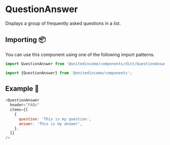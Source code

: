 # QuestionAnswer

Displays a group of frequently asked questions in a list.

## Importing 📦

You can use this component using one of the following import patterns.

```javascript
import QuestionAnswer from '@unitedincome/components/dist/QuestionAnswer';
```

```javascript
import {QuestionAnswer} from '@unitedincome/components';
```

## Example 🚀

```javascript
<QuestionAnswer
  header="FAQs"
  items={[
    {
      question: 'This is my question',
      answer: 'This is my answer',
    },
  ]}
/>
```
